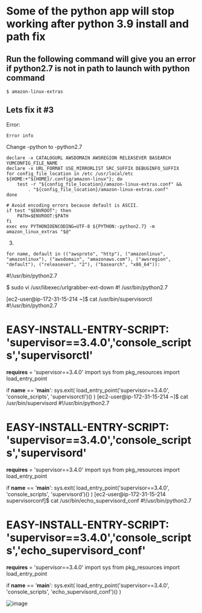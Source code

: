 # Some of the python app will stop working after python 3.9 install and path fix #

## Run the following command will give you an error if python2.7 is not in path to launch with python command ##
```
$ amazon-linux-extras
```
## Lets fix it #3

Error:
```
Error info
```
Change -python to -python2.7

```
declare -x CATALOGURL AWSDOMAIN AWSREGION RELEASEVER BASEARCH YUMCONFIG_FILE_NAME
declare -x URL_FORMAT USE_MIRRORLIST SRC_SUFFIX DEBUGINFO_SUFFIX
for config_file_location in /etc /usr/local/etc ${HOME:+"${HOME}/.config/amazon-linux"}; do
	test -r "${config_file_location}/amazon-linux-extras.conf" &&
		. "${config_file_location}/amazon-linux-extras.conf"
done

# Avoid encoding errors because default is ASCII.
if test "$ENVROOT"; then
	PATH=$ENVROOT:$PATH
fi
exec env PYTHONIOENCODING=UTF-8 ${PYTHON:-python2.7} -m amazon_linux_extras "$@"
```

3. 

    for name, default in (("awsproto", "http"), ("amazonlinux", "amazonlinux"), ("awsdomain", "amazonaws.com"), ("awsregion", "default"), ("releasever", "2"), ("basearch", "x86_64")):

#!/usr/bin/python2.7


$ sudo vi /usr/libexec/urlgrabber-ext-down
#! /usr/bin/python2.7

[ec2-user@ip-172-31-15-214 ~]$ cat /usr/bin/supervisorctl
#!/usr/bin/python2.7
# EASY-INSTALL-ENTRY-SCRIPT: 'supervisor==3.4.0','console_scripts','supervisorctl'
__requires__ = 'supervisor==3.4.0'
import sys
from pkg_resources import load_entry_point

if __name__ == '__main__':
    sys.exit(
        load_entry_point('supervisor==3.4.0', 'console_scripts', 'supervisorctl')()
    )
[ec2-user@ip-172-31-15-214 ~]$ cat /usr/bin/supervisord
#!/usr/bin/python2.7
# EASY-INSTALL-ENTRY-SCRIPT: 'supervisor==3.4.0','console_scripts','supervisord'
__requires__ = 'supervisor==3.4.0'
import sys
from pkg_resources import load_entry_point

if __name__ == '__main__':
    sys.exit(
        load_entry_point('supervisor==3.4.0', 'console_scripts', 'supervisord')()
    )
[ec2-user@ip-172-31-15-214 supervisorconf]$ cat /usr/bin/echo_supervisord_conf
#!/usr/bin/python2.7
# EASY-INSTALL-ENTRY-SCRIPT: 'supervisor==3.4.0','console_scripts','echo_supervisord_conf'
__requires__ = 'supervisor==3.4.0'
import sys
from pkg_resources import load_entry_point

if __name__ == '__main__':
    sys.exit(
        load_entry_point('supervisor==3.4.0', 'console_scripts', 'echo_supervisord_conf')()
    )

![image](https://user-images.githubusercontent.com/95409161/159786257-a62c5271-b35b-42bf-bd19-19513e700c71.png)
